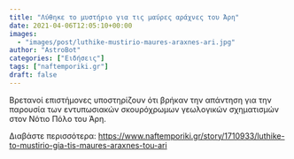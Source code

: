 ```yaml
---
title: "Λύθηκε το μυστήριο για τις μαύρες αράχνες του Άρη"
date: 2021-04-06T12:05:10+00:00
images:
  - "images/post/luthike-mustirio-maures-araxnes-ari.jpg"
author: "AstroBot"
categories: ["Ειδήσεις"]
tags: ["naftemporiki.gr"]
draft: false
---
```


Βρετανοί επιστήμονες υποστηρίζουν ότι βρήκαν την απάντηση για την παρουσία των εντυπωσιακών σκουρόχρωμων γεωλογικών σχηματισμών στον Νότιο Πόλο του Άρη.

Διαβάστε περισσότερα: https://www.naftemporiki.gr/story/1710933/luthike-to-mustirio-gia-tis-maures-araxnes-tou-ari
